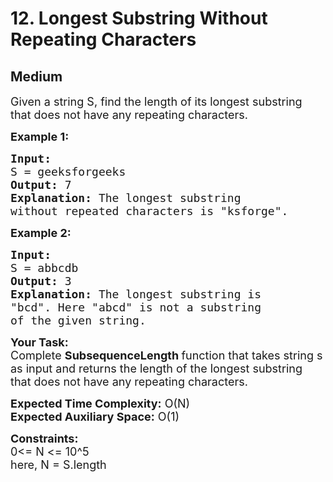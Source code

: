 # 12. Longest Substring Without Repeating Characters
## Medium 
<div class="problem-statement">
                <p></p><p><span style="font-size:18px">Given a string S, find the length of its longest substring that does not have any repeating characters.</span></p>

<p><span style="font-size:18px"><strong>Example 1:</strong></span></p>

<pre><span style="font-size:18px"><strong>Input:
</strong>S = geeksforgeeks
<strong>Output: </strong>7<strong>
Explanation: </strong>The longest substring
without repeated characters is "ksforge".</span>
</pre>

<p><span style="font-size:18px"><strong>Example 2:</strong></span></p>

<pre><span style="font-size:18px"><strong>Input:
</strong>S = abbcdb
<strong>Output: </strong>3<strong>
Explanation: </strong>The longest substring is
"bcd". Here "abcd" is not a substring
of the given string.</span></pre>

<p><span style="font-size:18px"><strong>Your Task:</strong><br>
Complete <strong>SubsequenceLength&nbsp;</strong>function that takes string s as input and returns the length of the longest substring that does not have any repeating characters.</span></p>

<p><span style="font-size:18px"><strong>Expected Time Complexity:</strong>&nbsp;O(N)<br>
<strong>Expected Auxiliary Space:</strong>&nbsp;O(1)</span></p>

<p><span style="font-size:18px"><strong>Constraints:&nbsp;</strong><br>
0&lt;= N &lt;= 10^5<br>
here, N = S.length</span></p>
 <p></p>
            </div>